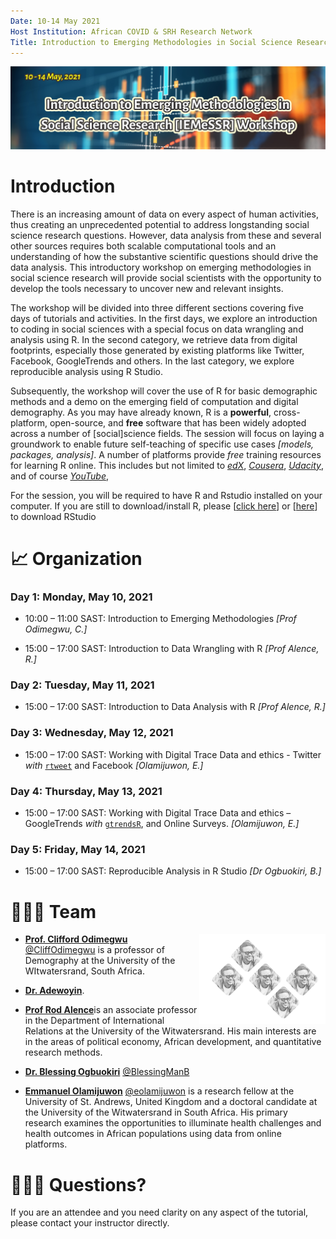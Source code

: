 ```yaml
---
Date: 10-14 May 2021
Host Institution: African COVID & SRH Research Network
Title: Introduction to Emerging Methodologies in Social Science Research Workshop
---
```


<img src="Images/header.png" align="centre"/>

# Introduction

There is an increasing amount of data on every aspect of human activities, thus creating an unprecedented potential to address longstanding social science research questions. However, data analysis from these and several other sources requires both scalable computational tools and an understanding of how the substantive scientific questions should drive the data analysis. This introductory workshop on emerging methodologies in social science research will provide social scientists with the opportunity to develop the tools necessary to uncover new and relevant insights.

The workshop will be divided into three different sections covering five days of tutorials and activities. In the first days, we explore an introduction to coding in social sciences with a special focus on data wrangling and analysis using R. In the second category, we retrieve data from digital footprints, especially those generated by existing platforms like Twitter, Facebook, GoogleTrends and others. In the last category, we explore reproducible analysis using R Studio.

Subsequently, the workshop will cover the use of R for basic demographic methods and a demo on the emerging field of computation and digital demography. As you may have already known, R is a **powerful**, cross-platform, open-source, and **free** software that has been widely adopted across a number of [social]science fields. The session will focus on laying a groundwork to enable future self-teaching of specific use cases *[models, packages, analysis]*. A number of platforms provide *free* training resources for learning R online. This includes but not limited to [*edX*](https://www.edx.org/), [*Cousera*](https://www.coursera.org/), [*Udacity*](https://www.udacity.com/), and of course [*YouTube*](https://www.youtube.com/),

For the session, you will be required to have R and Rstudio installed on your computer. If you are still to download/install R, please [[click here](https://cloud.r-project.org/)] or [[here](https://rstudio.com/products/rstudio/download/)] to download RStudio

# :chart_with_upwards_trend: **Organization**

### Day 1: Monday, May 10, 2021

-   10:00 – 11:00 SAST: Introduction to Emerging Methodologies *[Prof Odimegwu, C.]*

-   15:00 – 17:00 SAST: Introduction to Data Wrangling with R *[Prof Alence, R.]*

### Day 2: Tuesday, May 11, 2021

-   15:00 – 17:00 SAST: Introduction to Data Analysis with R *[Prof Alence, R.]*

### Day 3: Wednesday, May 12, 2021

-   15:00 – 17:00 SAST: Working with Digital Trace Data and ethics - Twitter *with* [`rtweet`](https://github.com/ropensci/rtweet) and Facebook *[Olamijuwon, E.]*

### Day 4: Thursday, May 13, 2021

-   15:00 – 17:00 SAST: Working with Digital Trace Data and ethics – GoogleTrends *with* [`gtrendsR`](https://github.com/PMassicotte/gtrendsR), and Online Surveys. *[Olamijuwon, E.]*

### Day 5: Friday, May 14, 2021

-   15:00 – 17:00 SAST: Reproducible Analysis in R Studio *[Dr Ogbuokiri, B.]*

# :family_man_man_boy: **Team**

<img src="Images/instruction_team.png" align="right" width="40%"/>

-   [**Prof. Clifford Odimegwu**](https://orcid.org/0000-0002-6273-8807) [\@CliffOdimegwu](https://twitter.com/CliffOdimegwu) is a professor of Demography at the University of the WItwatersrand, South Africa.

-   [**Dr. Adewoyin**](https://www.wits.ac.za/staff/academic-a-z-listing/a/adeyemiadewoyinwitsacza/).

-   [**Prof Rod Alence**](https://www.wits.ac.za/staff/academic-a-z-listing/a/rodalencewitsacza/)is an associate professor in the Department of International Relations at the University of the Witwatersrand. His main interests are in the areas of political economy, African development, and quantitative research methods.

-   [**Dr. Blessing Ogbuokiri**](https://scholar.google.com/citations?user=JZ_wxE4AAAAJ&hl=en) [\@BlessingManB](https://twitter.com/CliffOdimegwu)

-   [**Emmanuel Olamijuwon**](https://e.olamijuwon.com/) [\@eolamijuwon](https://twitter.com/eolamijuwon) is a research fellow at the University of St. Andrews, United Kingdom and a doctoral candidate at the University of the Witwatersrand in South Africa. His primary research examines the opportunities to illuminate health challenges and health outcomes in African populations using data from online platforms.

# :family_man_man_boy: **Questions?**

If you are an attendee and you need clarity on any aspect of the tutorial, please contact your instructor directly.
